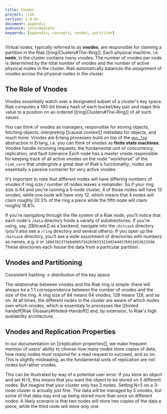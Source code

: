 ```yaml
---
title: Vnodes
project: riak
version: 2.0.0+
document: appendix
audience: intermediate
keywords: [appendix, concepts, vnodes, partition]
---
```


Virtual nodes, typically referred to as **vnodes**, are responsible for
claiming a partition in the Riak [[ring|Clusters#The-Ring]]. Each
physical machine, i.e. **node**, in the cluster contains many vnodes.
The number of vnodes per node is determined by the total number of
vnodes and the number of active physical nodes in the cluster. Riak
automatically balances the assignment of vnodes across the physical
nodes in the cluster.

## The Role of Vnodes

Vnodes essentially watch over a designated subset of a cluster's key
space. Riak computes a 160-bit binary hash of each bucket/key pair and
maps this value to a position on an ordered [[ring|Clusters#The-Ring]]
of all such values.

You can think of vnodes as managers, responsible for storing objects,
fetching objects, interpreting [[causal context]] metadata for objects,
and much more. Vnodes are Erlang processes build on top of the
[`gen_fsm`](http://www.erlang.org/doc/design_principles/fsm.html)
abstraction in Erlang, i.e. you can think of vnodes as **finite state
machines**.
Vnodes handle incoming requests; the fundamental unit of concurrency,
replication, and fault tolerance
Each node has a master vnode responsible for keeping track of all active
vnodes on the node
"workhorse" of the `riak_core` that undergirds a great deal of Riak's
functionality; nodes are essentially a passive container for very active
vnodes

It's important to note that different nodes will have differing numbers
of vnodes if ring size / number of nodes leaves a remainder. So if your
ring size is 64 and you're running a 5-node cluster, 4 of those nodes
will have 13 vnodes, while one node will have only 12, which means that
4 nodes will claim roughly 20.3% of the ring a piece while the fifth node
will claim roughly 18.8%.


If you're navigating through the file system of a Riak node, you'll
notice that each node's `/data` directory holds a variety of
subdirectories. If you're using, say, [[Bitcask]] as a backend, navigate
into the `/bitcask` directory (you'll also see a `/ring` directory and
several others). If you open up the `/bitcask` directory, you'll see a
wide assortment of directories with numbers as names, e.g. `0` or
`1004782375664995756265033322492444576013453623296`. These directories
each house the data from a particular partition.

## Vnodes and Partitioning

Consistent hashing -> distribution of the key space

The relationship between vnodes and the Riak ring is simple: there will
always be a 1:1 correspondence between the number of vnodes and the size
of the ring. A ring size of 64 means 64 vnodes, 128 means 128, and so
on. At all times, the different nodes in the cluster are aware of which
nodes own which vnodes, which is essentialy to processes like [[hinted
handoff|Riak Glossary#Hinted-Handoff]] and, by extension, to Riak's
high availability architecture.

## Vnodes and Replication Properties

In our documentation on [[replication properties]], we make frequent
mention of users' ability to choose how many nodes store copies of
data, how many nodes must respond for a read request to succeed, and so
on. This is slightly misleading, as the fundamental units of replication
are not nodes but rather vnodes.

This can be illustrated by way of a potential user error.
If you store an object and set N=5, this means that you want the object
to be stored on 5 different nodes. But imagine that your cluster only
has 3 nodes. Setting N=5 on a 3-node cluster is actually just fine. The
data will be managed by 5 vnodes, but some of that data may end up being
stored more than once on different nodes. A likely scenario is that two
nodes will store two copies of the data a piece, while the third node
will store only one.
